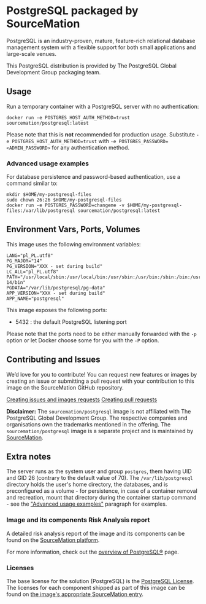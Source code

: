 # PostgreSQL packaged by SourceMation

PostgreSQL is an industry-proven, mature, feature-rich relational database
management system with a flexible support for both small applications and
large-scale venues.

This PostgreSQL distribution is provided by The PostgreSQL Global Development
Group packaging team.

## Usage

Run a temporary container with a PostgreSQL server with no authentication:

```
docker run -e POSTGRES_HOST_AUTH_METHOD=trust sourcemation/postgresql:latest
```

Please note that this is **not** recommended for production usage.
Substitute `-e POSTGRES_HOST_AUTH_METHOD=trust` with `-e
POSTGRES_PASSWORD=<ADMIN_PASSWORD>` for any authentication method.

### Advanced usage examples

For database persistence and password-based authentication, use a
command similar to:

```
mkdir $HOME/my-postgresql-files
sudo chown 26:26 $HOME/my-postgresql-files
docker run -e POSTGRES_PASSWORD=changeme -v $HOME/my-postgresql-files:/var/lib/postgresql sourcemation/postgresql:latest
```

## Environment Vars, Ports, Volumes

This image uses the following environment variables:

```
LANG="pl_PL.utf8"
PG_MAJOR="14"
PG_VERSION="XXX - set during build"
LC_ALL="pl_PL.utf8"
PATH="/usr/local/sbin:/usr/local/bin:/usr/sbin:/usr/bin:/sbin:/bin:/usr/pgsql-14/bin"
PGDATA="/var/lib/postgresql/pg-data"
APP_VERSION="XXX - set during build"
APP_NAME="postgresql"
```

This image exposes the following ports: 

- 5432 : the default PostgreSQL listening port

Please note that the ports need to be either manually forwarded with the
`-p` option or let Docker choose some for you with the `-P` option.

## Contributing and Issues

We’d love for you to contribute! You can request new features or images by
creating an issue or submitting a pull request with your contribution to
this image on the SourceMation GitHub repository.

[Creating issues and images requests](https://github.com/SourceMation/images/issues/new/choose)
[Creating pull requests](https://github.com/SourceMation/images/compare)

**Disclaimer:** The `sourcemation/postgresql` image is not affiliated with The
PostgreSQL Global Development Group. The respective companies and organisations
own the trademarks mentioned in the offering. The `sourcemation/postgresql`
image is a separate project and is maintained by
[SourceMation](https://sourcemation.com).

## Extra notes

The server runs as the system user and group `postgres`, them having UID and
GID 26 (contrary to the default value of 70). The `/var/lib/postgresql`
directory holds the user's home directory, the databases, and is preconfigured
as a volume - for persistence, in case of a container removal and recreation,
mount that directory during the container startup command - see the ["Advanced
usage examples"](#advanced-usage-examples) paragraph for examples.

### Image and its components Risk Analysis report

A detailed risk analysis report of the image and its components can be found on
the [SourceMation
platform](https://www.sourcemation.com/products/a702cf04-27d5-4b4f-b4b7-099e2dc7a407/deployments).

For more information, check out the [overview of
PostgreSQL®](https://www.postgresql.org/about/) page.

### Licenses

The base license for the solution (PostgreSQL) is the [PostgreSQL
License](https://www.postgresql.org/about/licence/). The licenses for each
component shipped as part of this image can be found on [the image's
appropriate SourceMation
entry](https://www.sourcemation.com/products/a702cf04-27d5-4b4f-b4b7-099e2dc7a407/deployments).

